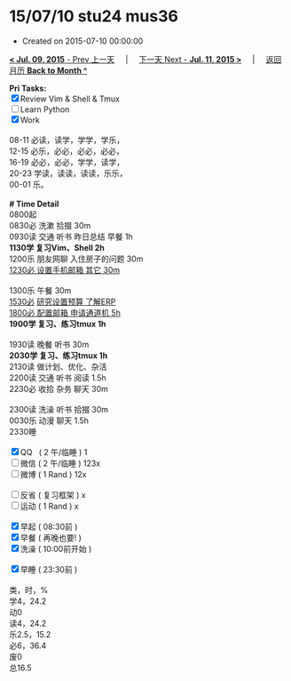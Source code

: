 # 15/07/10 stu24 mus36

- Created on 2015-07-10 00:00:00

[**< Jul. 09, 2015** - Prev 上一天](/lifelogs/2015/07/d09.md) &nbsp; &nbsp; | &nbsp; &nbsp; [下一天 Next - **Jul. 11, 2015 >**](/lifelogs/2015/07/d11.md) &nbsp; &nbsp; |  &nbsp; &nbsp; [返回月历 **Back to Month ^**](/lifelogs/2015/07/index.md)
<br/><div><b>Pri Tasks:</b></div><div><input checked="true" type="checkbox"/>Review Vim &amp; Shell &amp; Tmux</div><div><input type="checkbox"/>Learn Python</div><div><input checked="true" type="checkbox"/>Work</div><div><br/></div><div>08-11 必读，读学，学学，学乐，</div><div>12-15 必乐，必必，必必，必必，</div><div>16-19 必必，必必，学学，读学，</div><div>20-23 学读，读读，读读，乐乐，</div><div>00-01 乐。</div><div><br/></div><div><b># Time Detail</b></div><div>0800起</div><div>0830必 洗漱 拾掇 30m</div><div>0930读 交通 听书 昨日总结 早餐 1h</div><div><b>1130学 复习Vim、Shell 2h</b></div><div>1200乐 朋友网聊 入住房子的问题 30m</div><div><u>1230必 设置手机邮箱 其它 30m</u></div><div><br/></div><div>1300乐 午餐 30m</div><div><u>1530必</u> <u>研究设置</u><u>预算 了解ERP</u></div><div><u>1800必 配置邮箱 申请通道机 5h</u></div><div><b>1900学 复习、练习tmux 1h</b></div><div><br/></div><div>1930读 晚餐 听书 30m</div><div><b>2030学 复习、练习tmux 1h</b></div><div>2130读 做计划、优化、杂活</div><div>2200读 交通 听书 阅读 1.5h</div><div>2230必 收拾 杂务 聊天 30m</div><div><br/></div><div>2300读 洗澡 听书 拾掇 30m</div><div>0030乐 动漫 聊天 1.5h</div><div>2330睡</div><div><br/></div><div><input checked="true" type="checkbox"/>QQ   ( 2 午/临睡 ) 1</div><div><input type="checkbox"/>微信 ( 2 午/临睡 ) 123x</div><div><input type="checkbox"/>微博 ( 1 Rand ) 12x</div><div><br/></div><div><input type="checkbox"/>反省 ( 复习框架 ) x</div><div><input type="checkbox"/>运动 ( 1 Rand ) x</div><div><br/></div><div><input checked="true" type="checkbox"/>早起 ( 08:30前 )</div><div><input checked="true" type="checkbox"/>早餐 ( 再晚也要! )</div><div><input checked="true" type="checkbox"/>洗澡 ( 10:00前开始 )</div><div><br/></div><div><input checked="true" type="checkbox"/>早睡 ( 23:30前 )</div><div><br/></div><div>类，时，%</div><div>学4，24.2</div><div>动0</div><div>读4，24.2</div><div>乐2.5，15.2</div><div>必6，36.4</div><div>废0</div><div>总16.5</div>
